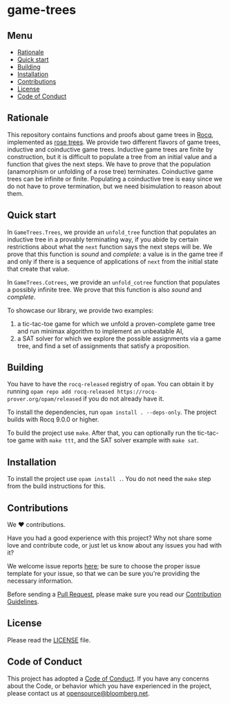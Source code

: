 # game-trees

## Menu

- [Rationale](#rationale)
- [Quick start](#quick-start)
- [Building](#building)
- [Installation](#installation)
- [Contributions](#contributions)
- [License](#license)
- [Code of Conduct](#code-of-conduct)

## Rationale

This repository contains functions and proofs about game trees in [Rocq](https://rocq-prover.org/), implemented as [rose trees](https://en.wikipedia.org/wiki/Rose_tree). We provide two different flavors of game trees, inductive and coinductive game trees. Inductive game trees are finite by construction, but it is difficult to populate a tree from an initial value and a function that gives the next steps. We have to prove that the population (anamorphism or unfolding of a rose tree) terminates. Coinductive game trees can be infinite or finite. Populating a coinductive tree is easy since we do not have to prove termination, but we need bisimulation to reason about them.

## Quick start

In `GameTrees.Trees`, we provide an `unfold_tree` function that populates an inductive tree in a provably terminating way, if you abide by certain restrictions about what the `next` function says the next steps will be. We prove that this function is *sound* and *complete*: a value is in the game tree if and only if there is a sequence of applications of `next` from the initial state that create that value.

In `GameTrees.Cotrees`, we provide an `unfold_cotree` function that populates a possibly infinite tree. We prove that this function is also *sound* and *complete*.

To showcase our library, we provide two examples:
1. a tic-tac-toe game for which we unfold a proven-complete game tree and run minimax algorithm to implement an unbeatable AI,
2. a SAT solver for which we explore the possible assignments via a game tree, and find a set of assignments that satisfy a proposition.

## Building

You have to have the `rocq-released` registry of `opam`. You can obtain it by running `opam repo add rocq-released https://rocq-prover.org/opam/released` if you do not already have it.

To install the dependencies, run `opam install . --deps-only`. The project builds with Rocq 9.0.0 or higher.

To build the project use `make`. After that, you can optionally run the tic-tac-toe game with `make ttt`, and the SAT solver example with `make sat`.

## Installation

To install the project use `opam install .`. You do not need the `make` step from the build instructions for this.

## Contributions

We :heart: contributions.

Have you had a good experience with this project? Why not share some love and contribute code, or just let us know about any issues you had with it?

We welcome issue reports [here](../../issues); be sure to choose the proper issue template for your issue, so that we can be sure you're providing the necessary information.

Before sending a [Pull Request](../../pulls), please make sure you read our
[Contribution Guidelines](https://github.com/bloomberg/.github/blob/master/CONTRIBUTING.md).

## License

Please read the [LICENSE](LICENSE) file.

## Code of Conduct

This project has adopted a [Code of Conduct](https://github.com/bloomberg/.github/blob/master/CODE_OF_CONDUCT.md).
If you have any concerns about the Code, or behavior which you have experienced in the project, please
contact us at opensource@bloomberg.net.

